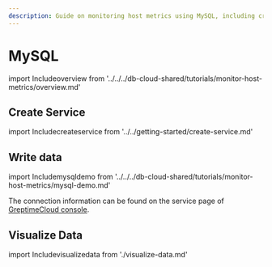 ```yaml
---
description: Guide on monitoring host metrics using MySQL, including creating a service, writing data, and visualizing data.
---
```


# MySQL

import Includeoverview from '../../../db-cloud-shared/tutorials/monitor-host-metrics/overview.md' 

<Includeoverview/>

## Create Service

import Includecreateservice from '../../getting-started/create-service.md' 

<Includecreateservice/>

## Write data

import Includemysqldemo from '../../../db-cloud-shared/tutorials/monitor-host-metrics/mysql-demo.md' 

<Includemysqldemo/>

The connection information can be found on the service page of [GreptimeCloud console](https://console.greptime.cloud/service).

## Visualize Data

import Includevisualizedata from './visualize-data.md' 

<Includevisualizedata/>

